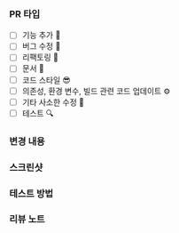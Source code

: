 ### PR 타입
- [ ] 기능 추가 🔨
- [ ] 버그 수정 🐞
- [ ] 리팩토링 🚧
- [ ] 문서 📄
- [ ] 코드 스타일 😎
- [ ] 의존성, 환경 변수, 빌드 관련 코드 업데이트 ⚙️
- [ ] 기타 사소한 수정 🎸
- [ ] 테스트 🔍

### 변경 내용

### 스크린샷

### 테스트 방법

### 리뷰 노트
